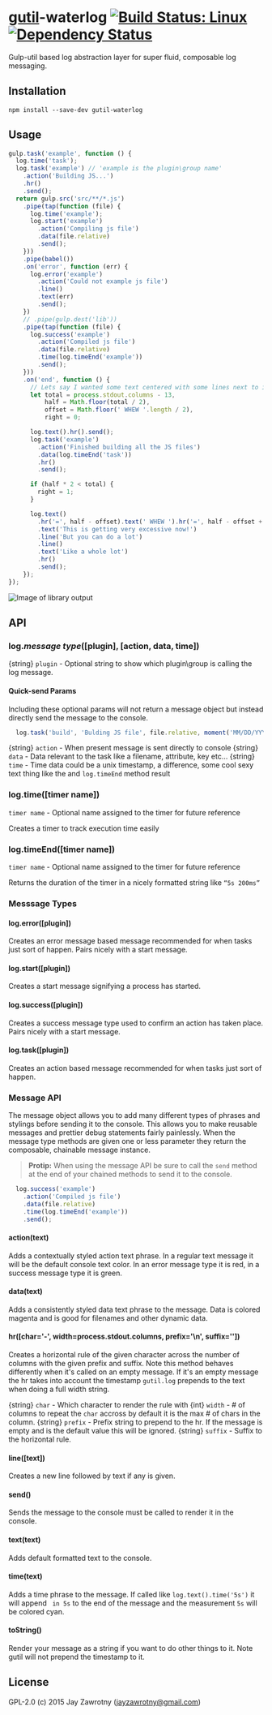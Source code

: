 # [gutil](https://github.com/gulpjs/gulp-util)-waterlog [![Build Status: Linux][travis-image]][travis-url] [![Dependency Status][depstat-image]][depstat-url]

Gulp-util based log abstraction layer for super fluid, composable log messaging.

## Installation

```
npm install --save-dev gutil-waterlog
```

## Usage

```js
gulp.task('example', function () {
  log.time('task');
  log.task('example') // 'example is the plugin\group name'
    .action('Building JS...')
    .hr()
    .send();
  return gulp.src('src/**/*.js')
    .pipe(tap(function (file) {
      log.time('example');
      log.start('example')      
        .action('Compiling js file')
        .data(file.relative)
        .send();
    }))
    .pipe(babel())
    .on('error', function (err) {
      log.error('example')
        .action('Could not example js file')
        .line()
        .text(err)
        .send();
    })
    // .pipe(gulp.dest('lib'))
    .pipe(tap(function (file) {
      log.success('example')      
        .action('Compiled js file')
        .data(file.relative)
        .time(log.timeEnd('example'))
        .send();
    }))
    .on('end', function () {
      // Lets say I wanted some text centered with some lines next to it
      let total = process.stdout.columns - 13,
          half = Math.floor(total / 2),
          offset = Math.floor(' WHEW '.length / 2),
          right = 0;

      log.text().hr().send();
      log.task('example')
        .action('Finished building all the JS files')
        .data(log.timeEnd('task'))
        .hr()
        .send();

      if (half * 2 < total) {
        right = 1;
      }

      log.text()
        .hr('=', half - offset).text(' WHEW ').hr('=', half - offset + right, '', '\n')
        .text('This is getting very excessive now!')
        .line('But you can do a lot')
        .line()
        .text('Like a whole lot')
        .hr()
        .send();
    });
});
```

![Image of library output][screenshot-image]

## API

### log._message type_([plugin], [action, data, time])
{string} `plugin` - Optional string to show which plugin\group is calling the log message.

#### Quick-send Params
Including these optional params will not return a message object but instead directly send the message to the console.

```js
  log.task('build', 'Bulding JS file', file.relative, moment('MM/DD/YYYY hh:mmA'));
```

{string} `action` - When present message is sent directly to console
{string} `data` - Data relevant to the task like a filename, attribute, key etc…
{string} `time` - Time data could be a unix timestamp, a difference, some cool sexy text thing like the and `log.timeEnd` method result

### log.time([timer name])
`timer name` - Optional name assigned to the timer for future reference

Creates a timer to track execution time easily

### log.timeEnd([timer name])
`timer name` - Optional name assigned to the timer for future reference

Returns the duration of the timer in a nicely formatted string like `“5s 200ms”`

### Messsage Types

#### log.error([plugin])
Creates an error message based message recommended for when tasks just sort of happen. Pairs nicely with a start message.

#### log.start([plugin])
Creates a start message signifying a process has started.

#### log.success([plugin])
Creates a success message type used to confirm an action has taken place. Pairs nicely with a start message.

#### log.task([plugin])
Creates an action based message recommended for when tasks just sort of happen.

### Message API
The message object allows you to add many different types of phrases and stylings before sending it to the console. This allows you to make reusable messages and prettier debug statements fairly painlessly. When the message type methods are given one or less parameter they return the composable, chainable message instance.

> __Protip:__ When using the message API be sure to call the `send` method at the end of your chained methods to send it to the console.

```js
  log.success('example')      
    .action('Compiled js file')
    .data(file.relative)
    .time(log.timeEnd('example'))
    .send();
```

#### action(text)
Adds a contextually styled action text phrase. In a regular text message it will be the default console text color. In an error message type it is red, in a success message type it is green.

#### data(text)
Adds a consistently styled data text phrase to the message. Data is colored magenta and is good for filenames and other dynamic data.

#### hr([char='-', width=process.stdout.columns, prefix='\n', suffix=''])
Creates a horizontal rule of the given character across the number of columns with the given prefix and suffix. Note this method behaves differently when it's called on an empty message. If it's an empty message the hr takes into account the timestamp `gutil.log` prepends to the text when doing a full width string.

{string} `char` - Which character to render the rule with
{int} `width` - # of columns to repeat the `char` accross by default it is the max # of chars in the column.
{string} `prefix` - Prefix string to prepend to the hr. If the message is empty and is the default value this will be ignored.
{string} `suffix` - Suffix to the horizontal rule.

#### line([text])
Creates a new line followed by text if any is given.

#### send()
Sends the message to the console must be called to render it in the console.

#### text(text)
Adds default formatted text to the console.

#### time(text)
Adds a time phrase to the message. If called like `log.text().time('5s')` it will append ` in 5s` to the end of the message and the measurement `5s` will be colored cyan.

#### toString()
Render your message as a string if you want to do other things to it. Note gutil will not prepend the timestamp to it.

## License

GPL-2.0 (c) 2015 Jay Zawrotny (jayzawrotny@gmail.com)

[screenshot-image]: https://github.com/jayzawrotny/gutil-waterlog/raw/master/docs/images/screenshot_1.png

[npm-url]: https://npmjs.org/package/gutil-waterlog
[npm-image]: http://img.shields.io/npm/v/gutil-waterlog.svg?style=flat

[travis-url]: https://travis-ci.org/jayzawrotny/gutil-waterlog
[travis-image]: http://img.shields.io/travis/jayzawrotny/gutil-waterlog.svg?style=flat

[depstat-url]: https://david-dm.org/jayzawrotny/gutil-waterlog
[depstat-image]: http://img.shields.io/david/jayzawrotny/gutil-waterlog.svg?style=flat